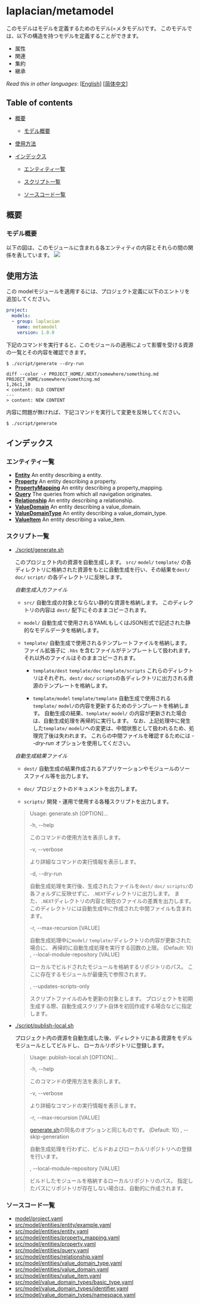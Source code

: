 <!-- @head-content@ -->
# laplacian/metamodel

このモデルはモデルを定義するためのモデル(=メタモデル)です。
このモデルでは、以下の構造を持つモデルを定義することができます。

- 属性
- 関連
- 集約
- 継承


*Read this in other languages*: [[English](README.md)] [[简体中文](README_zh.md)]
<!-- @head-content@ -->

<!-- @toc@ -->
## Table of contents
- [概要](#概要)

  * [モデル概要](#モデル概要)

- [使用方法](#使用方法)

- [インデックス](#インデックス)

  * [エンティティ一覧](#エンティティ一覧)

  * [スクリプト一覧](#スクリプト一覧)

  * [ソースコード一覧](#ソースコード一覧)



<!-- @toc@ -->

<!-- @main-content@ -->
## 概要


### モデル概要


以下の図は、このモジュールに含まれる各エンティティの内容とそれらの間の関係を表しています。
![](./doc/image/model-diagram.svg)

## 使用方法

この modelモジュールを適用するには、プロジェクト定義に以下のエントリを追加してください。
```yaml
project:
  models:
  - group: laplacian
    name: metamodel
    version: 1.0.0
```

下記のコマンドを実行すると、このモジュールの適用によって影響を受ける資源の一覧とその内容を確認できます。

```console
$ ./script/generate --dry-run

diff --color -r PROJECT_HOME/.NEXT/somewhere/something.md PROJECT_HOME/somewhere/something.md
1,26c1,10
< content: OLD CONTENT
---
> content: NEW CONTENT
```

内容に問題が無ければ、下記コマンドを実行して変更を反映してください。

```console
$ ./script/generate

```


## インデックス


### エンティティ一覧


- [**Entity**](<./doc/entities/Entity.md>)
An entity describing a entity.
- [**Property**](<./doc/entities/Property.md>)
An entity describing a property.
- [**PropertyMapping**](<./doc/entities/PropertyMapping.md>)
An entity describing a property_mapping.
- [**Query**](<./doc/entities/Query.md>)
The queries from which all navigation originates.
- [**Relationship**](<./doc/entities/Relationship.md>)
An entity describing a relationship.
- [**ValueDomain**](<./doc/entities/ValueDomain.md>)
An entity describing a value_domain.
- [**ValueDomainType**](<./doc/entities/ValueDomainType.md>)
An entity describing a value_domain_type.
- [**ValueItem**](<./doc/entities/ValueItem.md>)
An entity describing a value_item.
### スクリプト一覧


- [./script/generate.sh](<./scripts/generate.sh>)

  このプロジェクト内の資源を自動生成します。
  `src/` `model/` `template/` の各ディレクトリに格納された資源をもとに自動生成を行い、その結果を`dest/` `doc/` `script/` の各ディレクトリに反映します。

  *自動生成入力ファイル*

  - `src/`
    自動生成の対象とならない静的な資源を格納します。
    このディレクトリの内容は `dest/` 配下にそのままコピーされます。

  - `model/`
    自動生成で使用されるYAMLもしくはJSON形式で記述された静的なモデルデータを格納します。

  - `template/`
    自動生成で使用されるテンプレートファイルを格納します。ファイル拡張子に `.hbs` を含むファイルがテンプレートして扱われます。
    それ以外のファイルはそのままコピーされます。

    - `template/dest` `template/doc` `template/scripts`
      これらのディレクトリはそれぞれ、`dest/` `doc/` `scripts`の各ディレクトリに出力される資源のテンプレートを格納します。

    - `template/model` `template/template`
      自動生成で使用される`template/` `model/`の内容を更新するためのテンプレートを格納します。
      自動生成の結果、`template/` `model/` の内容が更新された場合は、自動生成処理を再帰的に実行します。
      なお、上記処理中に発生した`template/` `model/`への変更は、中間状態として扱われるため、処理完了後は失われます。
      これらの中間ファイルを確認するためには *--dry-run* オプションを使用してください。

  *自動生成結果ファイル*

  - `dest/`
    自動生成の結果作成されるアプリケーションやモジュールのソースファイル等を出力します。

  - `doc/`
    プロジェクトのドキュメントを出力します。

  - `scripts/`
    開発・運用で使用する各種スクリプトを出力します。

  > Usage: generate.sh [OPTION]...
  >
  > -h, --help
  >
  >   このコマンドの使用方法を表示します。
  >   
  > -v, --verbose
  >
  >   より詳細なコマンドの実行情報を表示します。
  >   
  > -d, --dry-run
  >
  >   自動生成処理を実行後、生成されたファイルを`dest/` `doc/` `scripts/`の各フォルダに反映せずに、`.NEXT`ディレクトリに出力します。
  >   また、`.NEXT`ディレクトリの内容と現在のファイルの差異を出力します。
  >   このディレクトリには自動生成中に作成された中間ファイルも含まれます。
  >   
  > -r, --max-recursion [VALUE]
  >
  >   自動生成処理中に`model/` `template/`ディレクトリの内容が更新された場合に、
  >   再帰的に自動生成処理を実行する回数の上限。
  >    (Default: 10)
  > , --local-module-repository [VALUE]
  >
  >   ローカルでビルドされたモジュールを格納するリポジトリのパス。
  >   ここに存在するモジュールが最優先で参照されます。
  >   
  > , --updates-scripts-only
  >
  >   スクリプトファイルのみを更新の対象とします。
  >   プロジェクトを初期生成する際、自動生成スクリプト自体を初回作成する場合などに指定します。
  >   
- [./script/publish-local.sh](<./scripts/publish-local.sh>)

  プロジェクト内の資源を自動生成した後、ディレクトリにある資源をモデルモジュールとしてビルドし、
  ローカルリポジトリに登録します。

  > Usage: publish-local.sh [OPTION]...
  >
  > -h, --help
  >
  >   このコマンドの使用方法を表示します。
  >   
  > -v, --verbose
  >
  >   より詳細なコマンドの実行情報を表示します。
  >   
  > -r, --max-recursion [VALUE]
  >
  >   [generate.sh](<./scripts/generate.sh>)の同名のオプションと同じものです。
  >    (Default: 10)
  > , --skip-generation
  >
  >   自動生成処理を行わずに、ビルドおよびローカルリポジトリへの登録を行います。
  >   
  > , --local-module-repository [VALUE]
  >
  >   ビルドしたモジュールを格納するローカルリポジトリのパス。
  >   指定したパスにリポジトリが存在しない場合は、自動的に作成されます。
  >   
### ソースコード一覧


- [model/project.yaml](<./model/project.yaml>)
- [src/model/entities/entity/example.yaml](<./src/model/entities/entity/example.yaml>)
- [src/model/entities/entity.yaml](<./src/model/entities/entity.yaml>)
- [src/model/entities/property_mapping.yaml](<./src/model/entities/property_mapping.yaml>)
- [src/model/entities/property.yaml](<./src/model/entities/property.yaml>)
- [src/model/entities/query.yaml](<./src/model/entities/query.yaml>)
- [src/model/entities/relationship.yaml](<./src/model/entities/relationship.yaml>)
- [src/model/entities/value_domain_type.yaml](<./src/model/entities/value_domain_type.yaml>)
- [src/model/entities/value_domain.yaml](<./src/model/entities/value_domain.yaml>)
- [src/model/entities/value_item.yaml](<./src/model/entities/value_item.yaml>)
- [src/model/value_domain_types/basic_type.yaml](<./src/model/value_domain_types/basic_type.yaml>)
- [src/model/value_domain_types/identifier.yaml](<./src/model/value_domain_types/identifier.yaml>)
- [src/model/value_domain_types/namespace.yaml](<./src/model/value_domain_types/namespace.yaml>)


<!-- @main-content@ -->